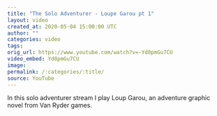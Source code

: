```yaml
---
title: "The Solo Adventurer - Loupe Garou pt 1"
layout: video
created_at: 2020-05-04 15:00:00 UTC
author: ""
categories: video
tags: 
orig_url: https://www.youtube.com/watch?v=-Yd8pmGu7CU
video_embed: Yd8pmGu7CU
image:
permalink: /:categories/:title/
source: YouTube
---
```


In this solo adventurer stream I play Loup Garou, an adventure graphic novel from Van Ryder games.